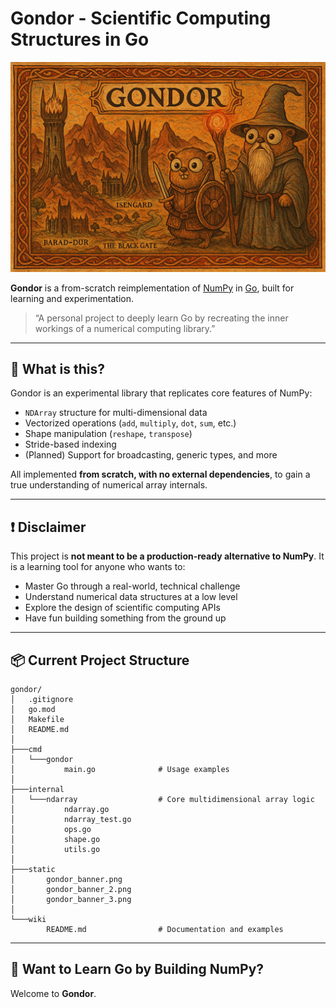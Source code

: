 # Gondor - Scientific Computing Structures in Go

<p align="center">
  <img src="./static/gondor_banner_3.png" alt="Bionicle Banner" width="1000"/>
</p>

**Gondor** is a from-scratch reimplementation of [NumPy](https://numpy.org/) in [Go](https://go.dev/), built for learning and experimentation.

> “A personal project to deeply learn Go by recreating the inner workings of a numerical computing library.”

---

## 🚀 What is this?

Gondor is an experimental library that replicates core features of NumPy:

- `NDArray` structure for multi-dimensional data
- Vectorized operations (`add`, `multiply`, `dot`, `sum`, etc.)
- Shape manipulation (`reshape`, `transpose`)
- Stride-based indexing
- (Planned) Support for broadcasting, generic types, and more

All implemented **from scratch, with no external dependencies**, to gain a true understanding of numerical array internals.

---

## ❗ Disclaimer

This project is **not meant to be a production-ready alternative to NumPy**.
It is a learning tool for anyone who wants to:

- Master Go through a real-world, technical challenge
- Understand numerical data structures at a low level
- Explore the design of scientific computing APIs
- Have fun building something from the ground up

---

## 📦 Current Project Structure

```
gondor/
│   .gitignore
│   go.mod
│   Makefile
│   README.md
│
├───cmd
│   └───gondor
│           main.go              # Usage examples
│
├───internal
│   └───ndarray                  # Core multidimensional array logic
│           ndarray.go
│           ndarray_test.go
│           ops.go
│           shape.go
│           utils.go
│
├───static
│       gondor_banner.png
│       gondor_banner_2.png
│       gondor_banner_3.png
│
└───wiki
        README.md                # Documentation and examples
```

---

## 👋 Want to Learn Go by Building NumPy?

Welcome to **Gondor**.
